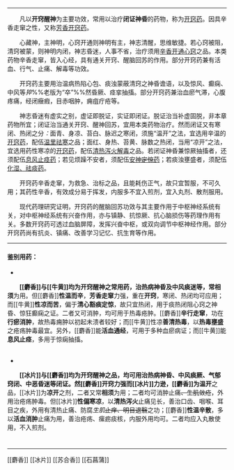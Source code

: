 ---
&emsp;&emsp;凡以**开窍醒神**为主要功效，常用以治疗**闭证神昏**的药物，称为<ins>开窍药</ins>。因具辛香走窜之性，又称<ins>芳香开窍药</ins>。

&emsp;&emsp;心藏神，主神明，心窍开通则神明有主，神志清醒，思维敏捷。若心窍被阻，清窍被蒙，则神明内闭，神志昏迷，人事不省，治疗须用<ins>辛香开通心窍</ins>之品。本类药物辛香走窜，皆入心经，具有通关开窍、醒脑回苏的作用。部分开窍药兼有活血、行气、止痛、解毒等功效。

&emsp;&emsp;开窍药主要用治温病热陷心包、痰浊蒙蔽清窍之神昏谵语，以及惊风、癫痫、中风等<dfn>猝</dfn>%%老版为“卒”%%然昏厥、痉挛抽搐。部分开窍药兼治血瘀气滞，心腹疼痛，经闭癥瘕，目赤咽肿，痈疽疔疮等。

&emsp;&emsp;神志昏迷有虚实之别，虚证即脱证，实证即闭证。脱证治当补虚固脱，非本章药物所宜；闭证治当通关开窍、醒神回苏，宜用本类药物治疗。然而闭证又有寒闭、热闭之分<dfn>：</dfn>面青、身凉、苔白、脉迟之寒闭，须施“温开”之法，宜选用辛温的<ins>开窍药</ins>，配伍<ins>温里祛寒</ins>之品；面红、身热、苔黄、脉数之热闭，当用“凉开”之法，宜选用药性寒凉的<ins>开窍药</ins>，配伍<ins>清热泻火解毒</ins>之品。若闭证神昏兼惊厥抽搐者，还须配伍<ins>息风止痉药</ins>；若见烦躁不安者，须配伍<ins>安神~~定惊~~药</ins>；若痰浊壅盛者，须配伍<ins>化湿、祛痰药</ins>。

&emsp;&emsp;开窍药辛香走窜，为救急、治标之品，且能耗伤正气，故只宜暂服，不可久用；其药性辛香，有效成分易于挥发，内服多不宜入煎剂，宜入丸剂、散剂服用。

&emsp;&emsp;现代药理研究证明，开窍药的醒脑回苏功效与其主要作用于中枢神经系统有关，对中枢神经系统有兴奋作用，亦与镇静、抗惊厥、抗心脑损伤等药理作用有关。多数开窍药可透过血脑屏障，发挥兴奋中枢，或双向调节中枢神经作用。部分开窍药尚有抗炎、镇痛、改善学习记忆、抗生育等作用。

___

#### 鉴别用药：
-
&emsp;&emsp;**[[麝香]]**与**[[牛黄]]**均为开窍醒神之常用药，治热病神昏及中风痰迷等，常**相须**为用。但[[麝香]]**性温而辛**，**芳香走窜**力强，重在**开窍**，寒闭、热闭均可应用；而[[牛黄]]**性凉而苦**，偏于**清心豁痰定惊**，故只宜热闭，用于痰热闭阻心窍之神昏、惊狂癫痫之证。二者又可消肿，均可用于热毒疮肿。[[麝香]]**辛行走窜**，功在**行瘀消肿**，故热毒痈肿以初起未溃者较好；而[[牛黄]]性凉**善清热毒**，以**热毒壅盛**之疮疡肿毒最宜。另外，[[麝香]]能**活血通经**，可用于多种血瘀病证；而[[牛黄]]能**息风止痉**，多用于惊痫抽搐。<br></br>

-
&emsp;&emsp;**[[冰片]]**与**[[麝香]]**均为开窍醒神之品，均可用治热病神昏、中风痰厥、气郁窍闭、中恶昏迷等闭证。然[[麝香]]开窍力强而[[冰片]]力逊，[[麝香]]为**温开**之品，[[冰片]]为**凉开**之剂，二者又常**相须**为用；二者均可消肿止痛~~、生肌敛疮~~，外用治疮疡肿毒。但[[冰片]]**性偏寒凉**，以**清热泻火**止痛见长，善治口齿、咽喉、耳目之疾，外用有清热止痛、防腐<dfn>生肌</dfn>~~止痒、明目退翳~~之功；[[麝香]]**性温辛散**，多以**活血消肿**止痛为用，善治疮疡、瘰疬痰核，内服外用均可。二者均应入丸散使用，不入煎剂。


#
***
[[麝香]]
[[冰片]]
[[苏合香]]
[[石菖蒲]]